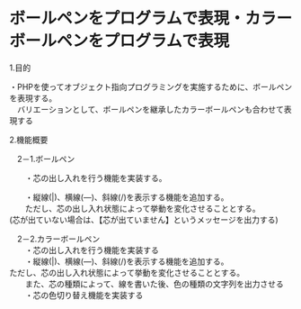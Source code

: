 # ボールペンをプログラムで表現・カラーボールペンをプログラムで表現

1.目的
	
・PHPを使ってオブジェクト指向プログラミングを実施するために、ボールペンを表現する。  
　バリエーションとして、ボールペンを継承したカラーボールペンも合わせて表現する	
	
	
2.機能概要	
	
　2－1.ボールペン
 
　　・芯の出し入れを行う機能を実装する。  
  
　　・縦線(|)、横線(―)、斜線(/)を表示する機能を追加する。  
　　ただし、芯の出し入れ状態によって挙動を変化させることとする。  
   (芯が出ていない場合は、【芯が出ていません】というメッセージを出力する)
	
　2－2.カラーボールペン	
　　・芯の出し入れを行う機能を実装する  
　　・縦線(|)、横線(―)、斜線(/)を表示する機能を追加する。  
    ただし、芯の出し入れ状態によって挙動を変化させることとする。  
　　また、芯の種類によって、線を書いた後、色の種類の文字列を出力させる  
　　・芯の色切り替え機能を実装する
